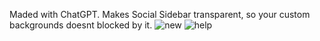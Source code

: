 Maded with ChatGPT. Makes Social Sidebar transparent, so your custom backgrounds doesnt blocked by it.
![new](https://github.com/user-attachments/assets/ade51d26-9767-433f-8adf-bcbdc46b99eb)          ![help](https://github.com/user-attachments/assets/e7ae5be5-d444-42a1-a4da-66362687c761)
